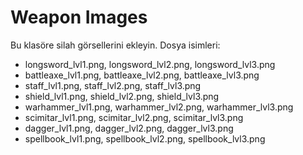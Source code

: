 # Weapon Images

Bu klasöre silah görsellerini ekleyin. Dosya isimleri:
- longsword_lvl1.png, longsword_lvl2.png, longsword_lvl3.png
- battleaxe_lvl1.png, battleaxe_lvl2.png, battleaxe_lvl3.png
- staff_lvl1.png, staff_lvl2.png, staff_lvl3.png
- shield_lvl1.png, shield_lvl2.png, shield_lvl3.png
- warhammer_lvl1.png, warhammer_lvl2.png, warhammer_lvl3.png
- scimitar_lvl1.png, scimitar_lvl2.png, scimitar_lvl3.png
- dagger_lvl1.png, dagger_lvl2.png, dagger_lvl3.png
- spellbook_lvl1.png, spellbook_lvl2.png, spellbook_lvl3.png
